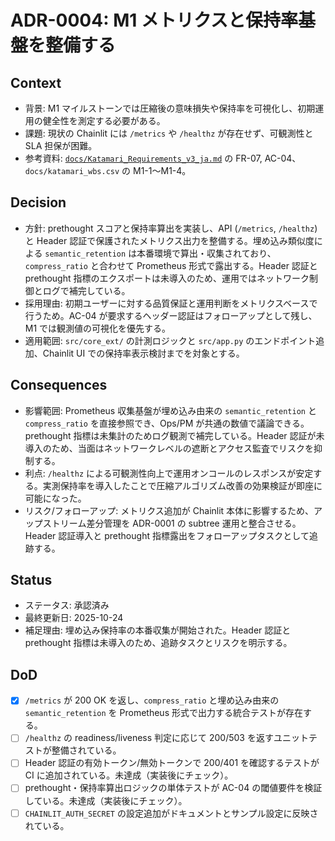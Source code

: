 # ADR-0004: M1 メトリクスと保持率基盤を整備する

## Context
- 背景: M1 マイルストーンでは圧縮後の意味損失や保持率を可視化し、初期運用の健全性を測定する必要がある。
- 課題: 現状の Chainlit には `/metrics` や `/healthz` が存在せず、可観測性と SLA 担保が困難。
- 参考資料: [`docs/Katamari_Requirements_v3_ja.md`](../Katamari_Requirements_v3_ja.md) の FR-07, AC-04、`docs/katamari_wbs.csv` の M1-1〜M1-4。

## Decision
- 方針: prethought スコアと保持率算出を実装し、API (`/metrics`, `/healthz`) と Header 認証で保護されたメトリクス出力を整備する。埋め込み類似度による `semantic_retention` は本番環境で算出・収集されており、`compress_ratio` と合わせて Prometheus 形式で露出する。Header 認証と prethought 指標のエクスポートは未導入のため、運用ではネットワーク制御とログで補完している。
- 採用理由: 初期ユーザーに対する品質保証と運用判断をメトリクスベースで行うため。AC-04 が要求するヘッダー認証はフォローアップとして残し、M1 では観測値の可視化を優先する。
- 適用範囲: `src/core_ext/` の計測ロジックと `src/app.py` のエンドポイント追加、Chainlit UI での保持率表示検討までを対象とする。

## Consequences
- 影響範囲: Prometheus 収集基盤が埋め込み由来の `semantic_retention` と `compress_ratio` を直接参照でき、Ops/PM が共通の数値で議論できる。prethought 指標は未集計のためログ観測で補完している。Header 認証が未導入のため、当面はネットワークレベルの遮断とアクセス監査でリスクを抑制する。
- 利点: `/healthz` による可観測性向上で運用オンコールのレスポンスが安定する。実測保持率を導入したことで圧縮アルゴリズム改善の効果検証が即座に可能になった。
- リスク/フォローアップ: メトリクス追加が Chainlit 本体に影響するため、アップストリーム差分管理を ADR-0001 の subtree 運用と整合させる。Header 認証導入と prethought 指標露出をフォローアップタスクとして追跡する。

## Status
- ステータス: 承認済み
- 最終更新日: 2025-10-24
- 補足理由: 埋め込み保持率の本番収集が開始された。Header 認証と prethought 指標は未導入のため、追跡タスクとリスクを明示する。

## DoD
- [x] `/metrics` が 200 OK を返し、`compress_ratio` と埋め込み由来の `semantic_retention` を Prometheus 形式で出力する統合テストが存在する。
- [ ] `/healthz` の readiness/liveness 判定に応じて 200/503 を返すユニットテストが整備されている。
- [ ] Header 認証の有効トークン/無効トークンで 200/401 を確認するテストが CI に追加されている。未達成（実装後にチェック）。
- [ ] prethought・保持率算出ロジックの単体テストが AC-04 の閾値要件を検証している。未達成（実装後にチェック）。
- [ ] `CHAINLIT_AUTH_SECRET` の設定追加がドキュメントとサンプル設定に反映されている。
